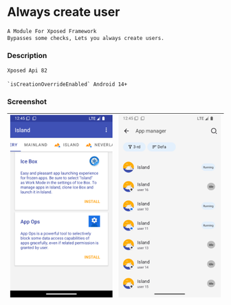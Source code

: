 # Always create user

```
A Module For Xposed Framework
Bypasses some checks, Lets you always create users.
```

### Description
```
Xposed Api 82

`isCreationOverrideEnabled` Android 14+
```

### Screenshot

![Island](/docs/img/Island.png "Island") | ![Thanox](/docs/img/Thanox.png "Thanox")
---|---